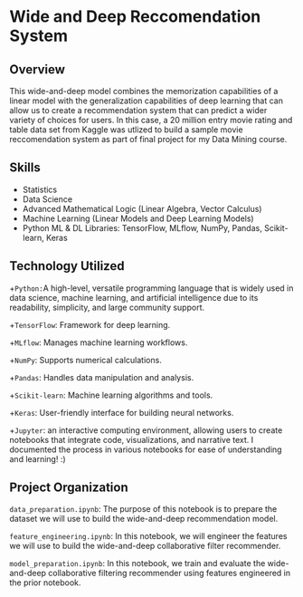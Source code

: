 # Wide and Deep Reccomendation System

## Overview

This wide-and-deep model combines the memorization capabilities of a linear model with the generalization capabilities of deep learning that can allow us to create a recommendation system that can predict a wider variety of choices for users. In this case, a 20 million entry movie rating and table data set from Kaggle was utlized to build a sample movie reccomendation system as part of final project for my Data Mining course.

## Skills
+ Statistics
+ Data Science
+ Advanced Mathematical Logic (Linear Algebra, Vector Calculus)
+ Machine Learning (Linear Models and Deep Learning Models)
+ Python ML & DL Libraries: TensorFlow, MLflow, NumPy, Pandas, Scikit-learn, Keras

## Technology Utilized

+`Python:`A high-level, versatile programming language that is widely used in data science, machine learning, and artificial intelligence due to its readability, simplicity, and large community support.

+`TensorFlow`: Framework for deep learning.

+`MLflow`: Manages machine learning workflows.

+`NumPy`: Supports numerical calculations.

+`Pandas`: Handles data manipulation and analysis.

+`Scikit-learn`: Machine learning algorithms and tools.

+`Keras`: User-friendly interface for building neural networks.

+`Jupyter`: an interactive computing environment, allowing users to create notebooks that integrate code, visualizations, and narrative text. I documented the process in various notebooks for ease of understanding and learning! :)

## Project Organization

`data_preparation.ipynb`: The purpose of this notebook is to prepare the dataset we will use to build the wide-and-deep recommendation model.

`feature_engineering.ipynb`: In this notebook, we will engineer the features we will use to build the wide-and-deep collaborative filter recommender.

`model_preparation.ipynb`: In this notebook, we train and evaluate the wide-and-deep collaborative filtering recommender using features engineered in the prior notebook.
